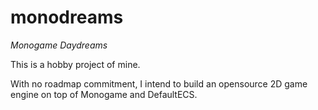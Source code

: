 # monodreams
_Monogame Daydreams_

This is a hobby project of mine.

With no roadmap commitment, I intend to build an opensource 2D game engine on top of Monogame and DefaultECS.
